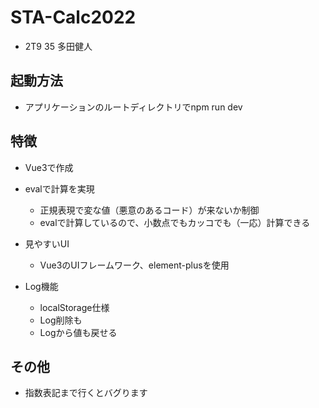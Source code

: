 # STA-Calc2022

- 2T9 35 多田健人

## 起動方法

- アプリケーションのルートディレクトリでnpm run dev

## 特徴

- Vue3で作成

- evalで計算を実現
    - 正規表現で変な値（悪意のあるコード）が来ないか制御
    - evalで計算しているので、小数点でもカッコでも（一応）計算できる

- 見やすいUI
    - Vue3のUIフレームワーク、element-plusを使用

- Log機能
    - localStorage仕様
    - Log削除も
    - Logから値も戻せる

## その他

- 指数表記まで行くとバグります

